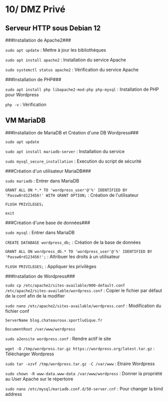 # 10/ DMZ Privé 

## <span style="color: black"> **Serveur HTTP sous Debian 12** ##

###Installation de Apache2###

`sudo apt update` : Mettre à jour les bibliothèques

`sudo apt install apache2` : Installation du service Apache

`sudo systemctl status apache2` : Vérification du service Apache

###Installation de PHP###

`sudo apt install php libapache2-mod-php php-mysql` : Installation de PHP pour Wordpress

`php -v` : Vérification

## <span style="color: black"> **VM MariaDB** ##

###Installation de MariaDB et Création d'une DB Wordpress###

`sudo apt update`

`sudo apt install mariadb-server` : Installation du service

`sudo mysql_secure_installation` : Execution du script de sécurité

###Création d'un utilisateur MariaDB###

`sudo mariadb` : Entrer dans MariaDB

`GRANT ALL ON *.* TO 'wordpress_user'@'%' IDENTIFIED BY 'Passw0rd123456!' WITH GRANT OPTION;` : Création de l'utilisateur

`FLUSH PRIVILEGES;`

`exit`

###Création d'une base de données###

`sudo mysql` : Entrer dans MariaDB

`CREATE DATABASE wordpress_db;` : Création de la base de données

`GRANT ALL ON wordpress_db.* TO 'wordpress_user'@'%' IDENTIFIED BY 'Passw0rd123456!';` : Attribuer les droits à un utilisateur

`FLUSH PRIVILEGES;` : Appliquer les privilèges

###Installation de Wordpress###

`sudo cp /etc/apache2/sites-available/000-default.conf /etc/apache2/sites-available/wordpress.conf` : Copier le fichier par défaut de la conf afin de la modifier

`sudo nano /etc/apache2/sites-available/wordpress.conf` : Modification du fichier conf

`ServerName blog.chateauroux.sportludique.fr`

`DocumentRoot /var/www/wordpress`

`sudo a2ensite wordpress.conf` : Rendre actif le site

`wget -O /tmp/wordpress.tar.gz https://wordpress.org/latest.tar.gz` : Télécharger Wordpress

`sudo tar -xzvf /tmp/wordpress.tar.gz -C /var/www` : Etraire Wordpress

`sudo chown -R www-data.www-data /var/www/wordpress` : Donner la propriété au User Apache sur le répertoire

`sudo nano /etc/mysql/mariadb.conf.d/50-server.cnf` : Pour changer la bind address